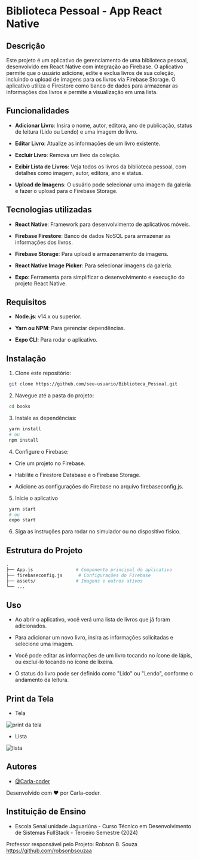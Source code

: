 
 
# Biblioteca Pessoal - App React Native

## Descrição

Este projeto é um aplicativo de gerenciamento de uma biblioteca pessoal, desenvolvido em React Native com integração ao Firebase. O aplicativo permite que o usuário adicione, edite e exclua livros de sua coleção, incluindo o upload de imagens para os livros via Firebase Storage. O aplicativo utiliza o Firestore como banco de dados para armazenar as informações dos livros e permite a visualização em uma lista.


## Funcionalidades

- **Adicionar Livro**: Insira o nome, autor, editora, ano de publicação, status de leitura (Lido ou Lendo) e uma imagem do livro.

- **Editar Livro**: Atualize as informações de um livro existente.

- **Excluir Livro**: Remova um livro da coleção.

- **Exibir Lista de Livros**: Veja todos os livros da biblioteca pessoal, com detalhes como imagem, autor, editora, ano e status.

- **Upload de Imagens**: O usuário pode selecionar uma imagem da galeria e fazer o upload para o Firebase Storage.


## Tecnologias utilizadas

- **React Native**: Framework para desenvolvimento de aplicativos móveis.

- **Firebase Firestore**: Banco de dados NoSQL para armazenar as informações dos livros.

- **Firebase Storage**: Para upload e armazenamento de imagens.

- **React Native Image Picker**: Para selecionar imagens da galeria.

- **Expo**: Ferramenta para simplificar o desenvolvimento e execução do projeto React Native.
## Requisitos

- **Node.js**: v14.x ou superior.

- **Yarn ou NPM**: Para gerenciar dependências.

- **Expo CLI**: Para rodar o aplicativo.
## Instalação

1. Clone este repositório:

```bash
 git clone https://github.com/seu-usuario/Biblioteca_Pessoal.git

```

2. Navegue até a pasta do projeto:

```bash
 cd books

 ```

 3. Instale as dependências:

 ```bash
  yarn install 
  # ou
  npm install

 ```

 4. Configure o Firebase:

 - Crie um projeto no Firebase.

 - Habilite o Firestore Database e o Firebase Storage.

 - Adicione as configurações do Firebase no arquivo firebaseconfig.js.

 5. Inicie o aplicativo

 ```bash
  yarn start
  # ou
  expo start

  ```

  6. Siga as instruções para rodar no simulador ou no dispositivo físico.






    
## Estrutura do Projeto

```bash
.
├── App.js                # Componente principal do aplicativo
├── firebaseconfig.js      # Configurações do Firebase
├── assets/               # Imagens e outros ativos
└── ...
```

## Uso

- Ao abrir o aplicativo, você verá uma lista de livros que já foram adicionados.

- Para adicionar um novo livro, insira as informações solicitadas e selecione uma imagem.

- Você pode editar as informações de um livro tocando no ícone de lápis, ou excluí-lo tocando no ícone de lixeira.

- O status do livro pode ser definido como "Lido" ou "Lendo", conforme o andamento da leitura.
## Print da Tela

- Tela
 
![print da tela](https://github.com/user-attachments/assets/c14c995b-6a37-46db-bd23-b2631dd3af52)

- Lista
 
![lista](https://github.com/user-attachments/assets/829b0358-47c1-4a31-a123-6c0956419385)



## Autores

- [@Carla-coder](https://www.github.com/Carla-coder)

Desenvolvido com ❤️ por Carla-coder.


## Instituição de Ensino

- Escola Senai unidade Jaguariúna - Curso Técnico em Desenvolvimento de Sistemas FullStack - Terceiro Semestre (2024)

Professor responsável pelo Projeto: Robson B. Souza https://github.com/robsonbsouzaa
